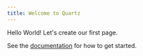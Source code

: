 ```yaml
---
title: Welcome to Quartz
---
```


Hello World! Let's create our first page.

See the [documentation](https://quartz.jzhao.xyz) for how to get started.
